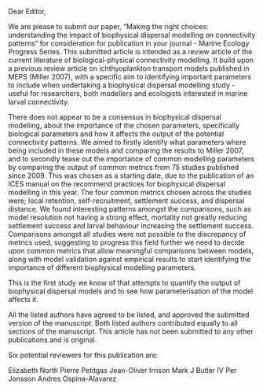 
Dear Editor,

We are please to submit our paper, “Making the right choices: understanding the impact of biophysical dispersal modelling on connectivity patterns“ for consideration for publication in your journal - Marine Ecology Progress Series. This submitted article is intended as a review article of the current literature of biological-physical connectivity modelling. It build upon a previous review article on ichthyoplankton transport models published in MEPS (Miller 2007), with a specific aim to identifying important parameters to include when undertaking a biophysical dispersal modelling study - useful for researchers, both modellers and ecologists interested in marine larval connectivity.

There does not appear to be a consensus in biophysical dispersal modelling, about the importance of the chosen parameters, specifically biological parameters and how it affects the output of the potential connectivity patterns. We aimed to firstly identify what parameters where being included in these models and comparing the results to Miller 2007, and to secondly tease out the importance of common modelling parameters by comparing the output of common metrics from 75 studies published since 2009. This was chosen as a starting date, due to the publication of an ICES manual on the recommend practices for biophysical dispersal modelling in this year. The four common metrics chosen across the studies were; local retention, self-recruitment, settlement success, and dispersal distance.
We found interesting patterns amongst the comparisons, such as model resolution not having a strong effect, mortality not greatly reducing settlement success and larval behaviour increasing the settlement success. Comparisons amongst all studies were not possible to the discrepancy of metrics used, suggesting to progress this field further we need to decide upon common metrics that allow meaningful comparisons between models, along with model validation against empirical results to start identifying the importance of different biophysical modelling parameters.

This is the first study we know of that attempts to quantify the output of biophysical dispersal models and to see how parameterisation of the model affects it.

All the listed authors have agreed to be listed, and approved the submitted version of the manuscript. Both listed authors contributed equally to all sections of the manuscript. This article has not been submitted to any other publications and is original.

Six potential reviewers for this publication are:

Elizabeth North
Pierre Petitgas
Jean-Oliver Irrison
Mark J Butler IV
Per Jonsson
Andres Ospina-Alavarez
